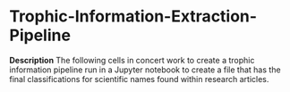 # Trophic-Information-Extraction-Pipeline

**Description**
The following cells in concert work to create a trophic information pipeline run in a Jupyter notebook to create a file that has the final classifications for scientific names found within research articles.
